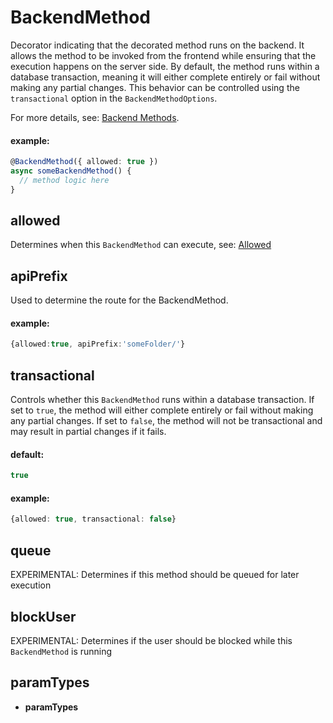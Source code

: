 # BackendMethod

Decorator indicating that the decorated method runs on the backend.
It allows the method to be invoked from the frontend while ensuring that the execution happens on the server side.
By default, the method runs within a database transaction, meaning it will either complete entirely or fail without making any partial changes.
This behavior can be controlled using the `transactional` option in the `BackendMethodOptions`.

For more details, see: [Backend Methods](https://remult.dev/docs/backendMethods.html).

#### example:

```typescript
@BackendMethod({ allowed: true })
async someBackendMethod() {
  // method logic here
}
```

## allowed

Determines when this `BackendMethod` can execute, see: [Allowed](https://remult.dev/docs/allowed.html)

## apiPrefix

Used to determine the route for the BackendMethod.

#### example:

```ts
{allowed:true, apiPrefix:'someFolder/'}
```

## transactional

Controls whether this `BackendMethod` runs within a database transaction. If set to `true`, the method will either complete entirely or fail without making any partial changes. If set to `false`, the method will not be transactional and may result in partial changes if it fails.

#### default:

```ts
true
```

#### example:

```ts
{allowed: true, transactional: false}
```

## queue

EXPERIMENTAL: Determines if this method should be queued for later execution

## blockUser

EXPERIMENTAL: Determines if the user should be blocked while this `BackendMethod` is running

## paramTypes

- **paramTypes**
